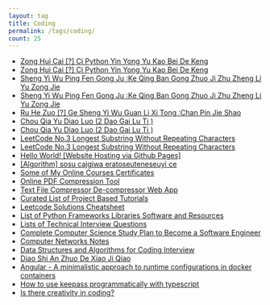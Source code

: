```yaml
---
layout: tag
title: Coding
permalink: /tags/coding/
count: 25
---
```


- [Zong Hui Cai [?] Ci  Python Yin Yong Yu Kao Bei De Keng ](https://skeathytomas.github.io/post/%E6%80%BB%E4%BC%9A%E8%B8%A9%E4%B8%80%E6%AC%A1-python-%E5%BC%95%E7%94%A8%E4%B8%8E%E6%8B%B7%E8%B4%9D%E7%9A%84%E5%9D%91/)
- [Zong Hui Cai [?] Ci  Python Yin Yong Yu Kao Bei De Keng ](https://skeathytomas.github.io/post/%E6%80%BB%E4%BC%9A%E8%B8%A9%E4%B8%80%E6%AC%A1-python-%E5%BC%95%E7%94%A8%E4%B8%8E%E6%8B%B7%E8%B4%9D%E7%9A%84%E5%9D%91/)
- [Sheng Yi Wu Ping Fen Gong Ju :Ke Qing Ban Gong Zhuo Ji Zhu Zheng Li Yu Zong Jie ](https://skeathytomas.github.io/post/%E5%9C%A3%E9%81%97%E7%89%A9%E8%AF%84%E5%88%86%E5%B7%A5%E5%85%B7%EF%BC%9A%E5%88%BB%E6%99%B4%E5%8A%9E%E5%85%AC%E6%A1%8C%E6%8A%80%E6%9C%AF%E6%95%B4%E7%90%86%E4%B8%8E%E6%80%BB%E7%BB%93/)
- [Sheng Yi Wu Ping Fen Gong Ju :Ke Qing Ban Gong Zhuo Ji Zhu Zheng Li Yu Zong Jie ](https://skeathytomas.github.io/post/%E5%9C%A3%E9%81%97%E7%89%A9%E8%AF%84%E5%88%86%E5%B7%A5%E5%85%B7%EF%BC%9A%E5%88%BB%E6%99%B4%E5%8A%9E%E5%85%AC%E6%A1%8C%E6%8A%80%E6%9C%AF%E6%95%B4%E7%90%86%E4%B8%8E%E6%80%BB%E7%BB%93/)
- [Ru He Zuo [?] Ge Sheng Yi Wu Guan Li Xi Tong :Chan Pin Jie Shao ](https://skeathytomas.github.io/post/%E5%A6%82%E4%BD%95%E5%81%9A%E4%B8%80%E4%B8%AA%E5%9C%A3%E9%81%97%E7%89%A9%E7%AE%A1%E7%90%86%E7%B3%BB%E7%BB%9F%EF%BC%9A%E4%BA%A7%E5%93%81%E4%BB%8B%E7%BB%8D/)
- [Chou Qia Yu Diao Luo (2 Dao Gai Lu Ti )](https://skeathytomas.github.io/post/%E6%8A%BD%E5%8D%A1%E4%B8%8E%E6%8E%89%E8%90%BD%EF%BC%882-%E9%81%93%E6%A6%82%E7%8E%87%E9%A2%98%EF%BC%89/)
- [Chou Qia Yu Diao Luo (2 Dao Gai Lu Ti )](https://skeathytomas.github.io/post/%E6%8A%BD%E5%8D%A1%E4%B8%8E%E6%8E%89%E8%90%BD%EF%BC%882-%E9%81%93%E6%A6%82%E7%8E%87%E9%A2%98%EF%BC%89/)
- [LeetCode No.3 Longest Substring Without Repeating Characters](https://skeathytomas.github.io/post/leetcode-no-3-longest-substring-without-repeating-characters/)
- [LeetCode No.3 Longest Substring Without Repeating Characters](https://skeathytomas.github.io/post/leetcode-no-3-longest-substring-without-repeating-characters/)
- [Hello World! [Website Hosting via Github Pages]](/coding/2024/05/13/hello-world/)
- [[Algorithm] sosu cajgiwa eratoseuteneseuyi ce](https://iiibreakeriii.github.io/Post16(Sieve_of_Eratosthenes))
- [Some of My Online Courses Certificates](https://samirpaulb.github.io/blog-jekyll/posts/some-of-my-online-courses-certificates/)
- [Online PDF Compression Tool](https://samirpaulb.github.io/blog-jekyll/posts/online-pdf-compression-tool/)
- [Text File Compressor De-compressor Web App](https://samirpaulb.github.io/blog-jekyll/posts/text-file-compressor-de-compressor-web-app/)
- [Curated List of Project Based Tutorials](https://samirpaulb.github.io/blog-jekyll/posts/curated-list-of-project-based-tutorials/)
- [Leetcode Solutions Cheatsheet](https://samirpaulb.github.io/blog-jekyll/posts/leetcode-solutions-cheatsheet/)
- [List of Python Frameworks Libraries Software and Resources](https://samirpaulb.github.io/blog-jekyll/posts/list-of-python-frameworks-libraries-software-and-resources/)
- [Lists of Technical Interview Questions](https://samirpaulb.github.io/blog-jekyll/posts/lists-of-technical-interview-questions/)
- [Complete Computer Science Study Plan to Become a Software Engineer](https://samirpaulb.github.io/blog-jekyll/posts/complete-computer-science-study-plan-to-become-a-software-engineer/)
- [Computer Networks Notes](https://samirpaulb.github.io/blog-jekyll/posts/computer-networks-notes/)
- [Data Structures and Algorithms for Coding Interview](https://samirpaulb.github.io/blog-jekyll/posts/data-structures-and-algorithms-for-coding-interview/)
- [Diao Shi An Zhuo De Xiao Ji Qiao ](http://blog.mindcont.com/2017/02/25/debug-android-win/)
- [Angular - A minimalistic approach to runtime configurations in docker containers](https://calzone.proofofpizza.com/tech/tutorial/Angular-environment-variables-at-runtime/)
- [How to use keepass programmatically with typescript](https://calzone.proofofpizza.com/tech/tutorial/using-keepass-programatically-with-typescript/)
- [Is there creativity in coding?](https://calzone.proofofpizza.com/tech/opinion/is-there-creativity-in-programming/)
